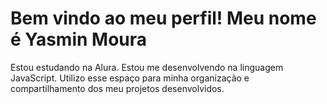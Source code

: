 # Bem vindo ao meu perfil! Meu nome é Yasmin Moura
Estou estudando na Alura.
Estou me desenvolvendo na linguagem JavaScript.
Utilizo esse espaço para minha organização e compartilhamento dos meu projetos desenvolvidos.
